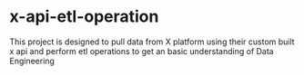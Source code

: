 # x-api-etl-operation
This project is designed to pull data from X platform using their custom built x api and perform etl operations to get an basic understanding of Data Engineering 

